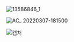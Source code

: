 ![13586846_1](https://user-images.githubusercontent.com/73453028/157002633-2bd1b78a-ddfc-40d4-be3e-11957e02a76c.jpg)

![AC_ 20220307-181500](https://user-images.githubusercontent.com/73453028/157002753-a0b6f706-9f82-440b-89af-8dd7344969e7.gif)


![캡처](https://user-images.githubusercontent.com/73453028/157002837-f908c56d-ee11-4370-b488-e3812ad0bf9d.JPG)

